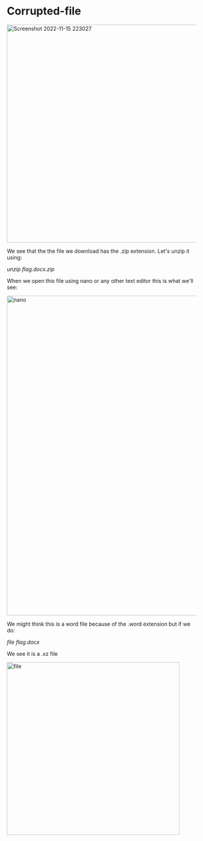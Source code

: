 <h1>Corrupted-file</h1>

<img width="578" alt="Screenshot 2022-11-15 223027" src="https://user-images.githubusercontent.com/107073731/202022546-f8a3982b-bdb7-40c1-96ff-f901ff04c8cf.png">





We see that the the file we download has the .zip extension. Let's unzip it using: <i><p> unzip flag.docx.zip </i></p>

<p> When we open this file using nano or any other text editor this is what we'll see: </p>

<img width="848" alt="nano" src="https://user-images.githubusercontent.com/107073731/202023823-9eef66e9-af43-4885-8e54-488671392f75.png">





We might think this is a word file because of the .word extension but if we do: <i><p> file flag.docx </i></p>

We see it is a .xz file

<img width="458" alt="file" src="https://user-images.githubusercontent.com/107073731/202024437-41b4cb82-bf6d-4dca-8374-db01799df94e.png">
